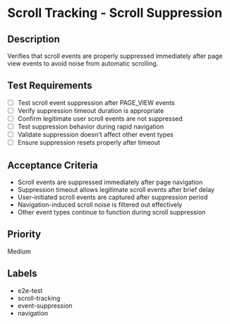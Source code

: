 # Scroll Tracking - Scroll Suppression

## Description
Verifies that scroll events are properly suppressed immediately after page view events to avoid noise from automatic scrolling.

## Test Requirements
- [ ] Test scroll event suppression after PAGE_VIEW events
- [ ] Verify suppression timeout duration is appropriate
- [ ] Confirm legitimate user scroll events are not suppressed
- [ ] Test suppression behavior during rapid navigation
- [ ] Validate suppression doesn't affect other event types
- [ ] Ensure suppression resets properly after timeout

## Acceptance Criteria
- Scroll events are suppressed immediately after page navigation
- Suppression timeout allows legitimate scroll events after brief delay
- User-initiated scroll events are captured after suppression period
- Navigation-induced scroll noise is filtered out effectively
- Other event types continue to function during scroll suppression

## Priority
Medium

## Labels
- e2e-test
- scroll-tracking
- event-suppression
- navigation